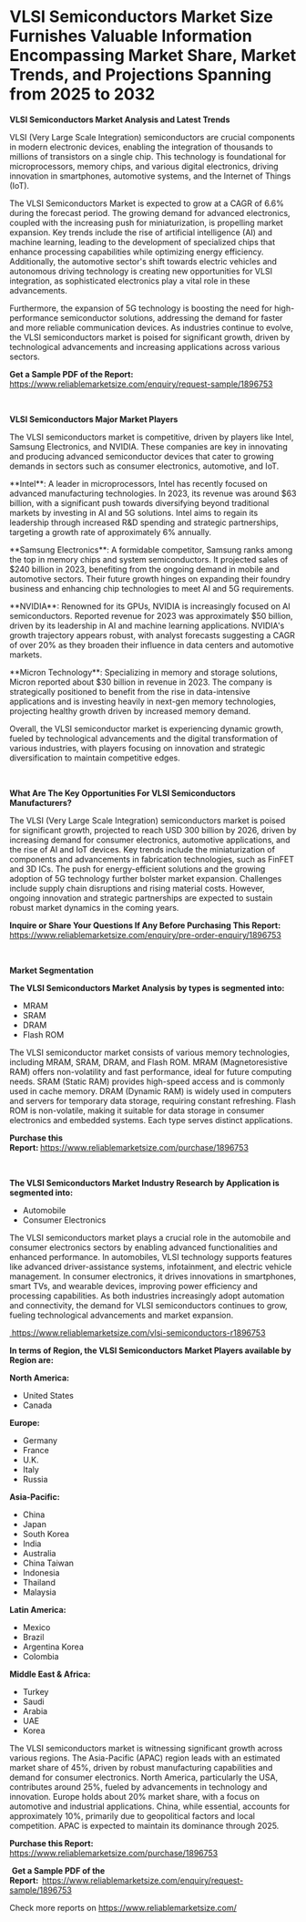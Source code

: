 <p><h1>VLSI Semiconductors Market Size Furnishes Valuable Information Encompassing Market Share, Market Trends, and Projections Spanning from 2025 to 2032</h1></p><p><strong>VLSI Semiconductors Market Analysis and Latest Trends</strong></p>
<p><p>VLSI (Very Large Scale Integration) semiconductors are crucial components in modern electronic devices, enabling the integration of thousands to millions of transistors on a single chip. This technology is foundational for microprocessors, memory chips, and various digital electronics, driving innovation in smartphones, automotive systems, and the Internet of Things (IoT).</p><p>The VLSI Semiconductors Market is expected to grow at a CAGR of 6.6% during the forecast period. The growing demand for advanced electronics, coupled with the increasing push for miniaturization, is propelling market expansion. Key trends include the rise of artificial intelligence (AI) and machine learning, leading to the development of specialized chips that enhance processing capabilities while optimizing energy efficiency. Additionally, the automotive sector's shift towards electric vehicles and autonomous driving technology is creating new opportunities for VLSI integration, as sophisticated electronics play a vital role in these advancements.</p><p>Furthermore, the expansion of 5G technology is boosting the need for high-performance semiconductor solutions, addressing the demand for faster and more reliable communication devices. As industries continue to evolve, the VLSI semiconductors market is poised for significant growth, driven by technological advancements and increasing applications across various sectors.</p></p>
<p><strong>Get a Sample PDF of the Report:&nbsp;</strong> <a href="https://www.reliablemarketsize.com/enquiry/request-sample/1896753?utm_campaign=3223&utm_medium=2&utm_source=Github&utm_content=ia&utm_term=07042025&utm_id=vlsi-semiconductors">https://www.reliablemarketsize.com/enquiry/request-sample/1896753</a></p>
<p>&nbsp;</p>
<p><strong>VLSI Semiconductors Major Market Players</strong></p>
<p><p>The VLSI semiconductors market is competitive, driven by players like Intel, Samsung Electronics, and NVIDIA. These companies are key in innovating and producing advanced semiconductor devices that cater to growing demands in sectors such as consumer electronics, automotive, and IoT.</p><p>**Intel**: A leader in microprocessors, Intel has recently focused on advanced manufacturing technologies. In 2023, its revenue was around $63 billion, with a significant push towards diversifying beyond traditional markets by investing in AI and 5G solutions. Intel aims to regain its leadership through increased R&D spending and strategic partnerships, targeting a growth rate of approximately 6% annually.</p><p>**Samsung Electronics**: A formidable competitor, Samsung ranks among the top in memory chips and system semiconductors. It projected sales of $240 billion in 2023, benefiting from the ongoing demand in mobile and automotive sectors. Their future growth hinges on expanding their foundry business and enhancing chip technologies to meet AI and 5G requirements.</p><p>**NVIDIA**: Renowned for its GPUs, NVIDIA is increasingly focused on AI semiconductors. Reported revenue for 2023 was approximately $50 billion, driven by its leadership in AI and machine learning applications. NVIDIA's growth trajectory appears robust, with analyst forecasts suggesting a CAGR of over 20% as they broaden their influence in data centers and automotive markets.</p><p>**Micron Technology**: Specializing in memory and storage solutions, Micron reported about $30 billion in revenue in 2023. The company is strategically positioned to benefit from the rise in data-intensive applications and is investing heavily in next-gen memory technologies, projecting healthy growth driven by increased memory demand.</p><p>Overall, the VLSI semiconductor market is experiencing dynamic growth, fueled by technological advancements and the digital transformation of various industries, with players focusing on innovation and strategic diversification to maintain competitive edges.</p></p>
<p>&nbsp;</p>
<p><strong>What Are The Key Opportunities For VLSI Semiconductors Manufacturers?</strong></p>
<p><p>The VLSI (Very Large Scale Integration) semiconductors market is poised for significant growth, projected to reach USD 300 billion by 2026, driven by increasing demand for consumer electronics, automotive applications, and the rise of AI and IoT devices. Key trends include the miniaturization of components and advancements in fabrication technologies, such as FinFET and 3D ICs. The push for energy-efficient solutions and the growing adoption of 5G technology further bolster market expansion. Challenges include supply chain disruptions and rising material costs. However, ongoing innovation and strategic partnerships are expected to sustain robust market dynamics in the coming years.</p></p>
<p><strong>Inquire or Share Your Questions If Any Before Purchasing This Report:</strong> <a href="https://www.reliablemarketsize.com/enquiry/pre-order-enquiry/1896753?utm_campaign=3223&utm_medium=2&utm_source=Github&utm_content=ia&utm_term=07042025&utm_id=vlsi-semiconductors">https://www.reliablemarketsize.com/enquiry/pre-order-enquiry/1896753</a></p>
<p>&nbsp;</p>
<p><strong>Market Segmentation</strong></p>
<p><strong>The VLSI Semiconductors Market Analysis by types is segmented into:</strong></p>
<p><ul><li>MRAM</li><li>SRAM</li><li>DRAM</li><li>Flash ROM</li></ul></p>
<p><p>The VLSI semiconductor market consists of various memory technologies, including MRAM, SRAM, DRAM, and Flash ROM. MRAM (Magnetoresistive RAM) offers non-volatility and fast performance, ideal for future computing needs. SRAM (Static RAM) provides high-speed access and is commonly used in cache memory. DRAM (Dynamic RAM) is widely used in computers and servers for temporary data storage, requiring constant refreshing. Flash ROM is non-volatile, making it suitable for data storage in consumer electronics and embedded systems. Each type serves distinct applications.</p></p>
<p><strong>Purchase this Report:&nbsp;</strong><a href="https://www.reliablemarketsize.com/purchase/1896753?utm_campaign=3223&utm_medium=2&utm_source=Github&utm_content=ia&utm_term=07042025&utm_id=vlsi-semiconductors">https://www.reliablemarketsize.com/purchase/1896753</a></p>
<p>&nbsp;</p>
<p><strong>The VLSI Semiconductors Market Industry Research by Application is segmented into:</strong></p>
<p><ul><li>Automobile</li><li>Consumer Electronics</li></ul></p>
<p><p>The VLSI semiconductors market plays a crucial role in the automobile and consumer electronics sectors by enabling advanced functionalities and enhanced performance. In automobiles, VLSI technology supports features like advanced driver-assistance systems, infotainment, and electric vehicle management. In consumer electronics, it drives innovations in smartphones, smart TVs, and wearable devices, improving power efficiency and processing capabilities. As both industries increasingly adopt automation and connectivity, the demand for VLSI semiconductors continues to grow, fueling technological advancements and market expansion.</p></p>
<p><a href="https://www.reliablemarketsize.com/vlsi-semiconductors-r1896753?utm_campaign=3223&utm_medium=2&utm_source=Github&utm_content=ia&utm_term=07042025&utm_id=vlsi-semiconductors">&nbsp;https://www.reliablemarketsize.com/vlsi-semiconductors-r1896753</a></p>
<p><strong>In terms of Region, the VLSI Semiconductors Market Players available by Region are:</strong></p>
<p>
    <p> <strong> North America: </strong>
        <ul>
            <li>United States</li>
            <li>Canada</li>
        </ul>
        </p> 
    <p> <strong> Europe: </strong>
        <ul>
            <li>Germany</li>
            <li>France</li>
            <li>U.K.</li>
            <li>Italy</li>
            <li>Russia</li>
        </ul>
        </p> 
    <p> <strong> Asia-Pacific: </strong>
        <ul>
            <li>China</li>
            <li>Japan</li>
            <li>South Korea</li>
            <li>India</li>
            <li>Australia</li>
            <li>China Taiwan</li>
            <li>Indonesia</li>
            <li>Thailand</li>
            <li>Malaysia</li>
        </ul>
        </p> 
    <p> <strong> Latin America: </strong>
        <ul>
            <li>Mexico</li>
            <li>Brazil</li>
            <li>Argentina Korea</li>
            <li>Colombia</li>
        </ul>
        </p> 
    <p> <strong> Middle East & Africa: </strong>
        <ul>
            <li>Turkey</li>
            <li>Saudi</li>
            <li>Arabia</li>
            <li>UAE</li>
            <li>Korea</li>
        </ul>
    </p>
    </p>
<p><p>The VLSI semiconductors market is witnessing significant growth across various regions. The Asia-Pacific (APAC) region leads with an estimated market share of 45%, driven by robust manufacturing capabilities and demand for consumer electronics. North America, particularly the USA, contributes around 25%, fueled by advancements in technology and innovation. Europe holds about 20% market share, with a focus on automotive and industrial applications. China, while essential, accounts for approximately 10%, primarily due to geopolitical factors and local competition. APAC is expected to maintain its dominance through 2025.</p></p>
<p><strong>Purchase this Report: </strong><a href="https://www.reliablemarketsize.com/purchase/1896753?utm_campaign=3223&utm_medium=2&utm_source=Github&utm_content=ia&utm_term=07042025&utm_id=vlsi-semiconductors">https://www.reliablemarketsize.com/purchase/1896753</a></p>
<p>&nbsp;<strong>Get a Sample PDF of the Report:&nbsp;&nbsp;</strong><a href="https://www.reliablemarketsize.com/enquiry/request-sample/1896753?utm_campaign=3223&utm_medium=2&utm_source=Github&utm_content=ia&utm_term=07042025&utm_id=vlsi-semiconductors">https://www.reliablemarketsize.com/enquiry/request-sample/1896753</a></p>
<p><strong></strong></p>
<p>Check more reports on <a href="https://www.reliablemarketsize.com/?utm_campaign=3223&utm_medium=2&utm_source=Github&utm_content=ia&utm_term=07042025&utm_id=vlsi-semiconductors">https://www.reliablemarketsize.com/</a></p>